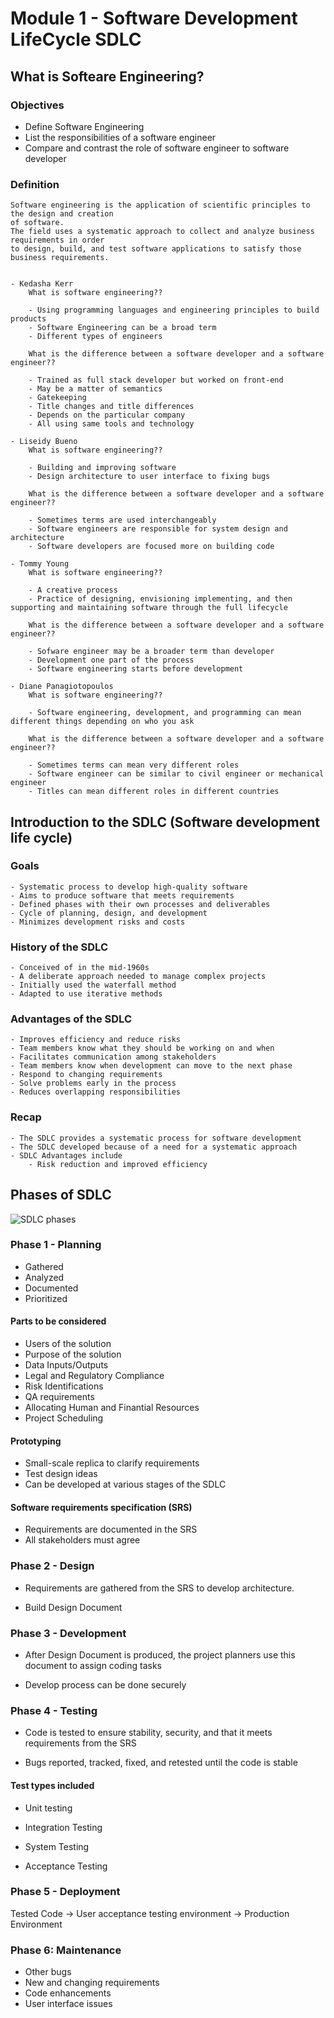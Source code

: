 # Module 1 - Software Development LifeCycle SDLC



## What is Softeare Engineering?

### Objectives

* Define Software Engineering
* List the responsibilities of a software engineer
* Compare and contrast the role of software engineer to software developer

### Definition

    Software engineering is the application of scientific principles to the design and creation
    of software.
    The field uses a systematic approach to collect and analyze business requirements in order
    to design, build, and test software applications to satisfy those business requirements. 


    - Kedasha Kerr
        What is software engineering??

        - Using programming languages and engineering principles to build products
        - Software Engineering can be a broad term
        - Different types of engineers

        What is the difference between a software developer and a software engineer??

        - Trained as full stack developer but worked on front-end
        - May be a matter of semantics
        - Gatekeeping
        - Title changes and title differences
        - Depends on the particular company
        - All using same tools and technology
        
    - Liseidy Bueno
        What is software engineering??
    
        - Building and improving software
        - Design architecture to user interface to fixing bugs
    
        What is the difference between a software developer and a software engineer??

        - Sometimes terms are used interchangeably
        - Software engineers are responsible for system design and architecture
        - Software developers are focused more on building code
    
    - Tommy Young
        What is software engineering??

        - A creative process
        - Practice of designing, envisioning implementing, and then supporting and maintaining software through the full lifecycle
    
        What is the difference between a software developer and a software engineer??

        - Sofware engineer may be a broader term than developer
        - Development one part of the process
        - Software engineering starts before development
        
    - Diane Panagiotopoulos
        What is software engineering??
    
        - Software engineering, development, and programming can mean different things depending on who you ask

        What is the difference between a software developer and a software engineer??

        - Sometimes terms can mean very different roles
        - Software engineer can be similar to civil engineer or mechanical engineer
        - Titles can mean different roles in different countries

## Introduction to the SDLC (Software development life cycle)

### Goals

    - Systematic process to develop high-quality software
    - Aims to produce software that meets requirements
    - Defined phases with their own processes and deliverables
    - Cycle of planning, design, and development
    - Minimizes development risks and costs

### History of the SDLC

    - Conceived of in the mid-1960s
    - A deliberate approach needed to manage complex projects
    - Initially used the waterfall method
    - Adapted to use iterative methods

### Advantages of the SDLC
    
    - Improves efficiency and reduce risks
    - Team members know what they should be working on and when
    - Facilitates communication among stakeholders
    - Team members know when development can move to the next phase
    - Respond to changing requirements
    - Solve problems early in the process
    - Reduces overlapping responsibilities

### Recap

    - The SDLC provides a systematic process for software development
    - The SDLC developed because of a need for a systematic approach
    - SDLC Advantages include
        - Risk reduction and improved efficiency

## Phases of SDLC

![SDLC phases](sdlc_phases.png)

### Phase 1 - Planning

- Gathered 
- Analyzed
- Documented
- Prioritized

#### Parts to be considered

- Users of the solution
- Purpose of the solution
- Data Inputs/Outputs
- Legal and Regulatory Compliance
- Risk Identifications
- QA requirements
- Allocating Human and Finantial Resources
- Project Scheduling 

#### Prototyping

- Small-scale replica to clarify requirements
- Test design ideas
- Can be developed at various stages of the SDLC

#### Software requirements specification (SRS)

- Requirements are documented in the SRS
- All stakeholders must agree

### Phase 2 - Design

- Requirements are gathered from the SRS to develop architecture.

- Build Design Document

### Phase 3 - Development

- After Design Document is produced, the project planners use this document to assign coding tasks

- Develop process can be done securely

### Phase 4 - Testing

- Code is tested to ensure stability, security, and that it meets requirements from the SRS

- Bugs reported, tracked, fixed, and retested until the code is stable

#### Test types included

- Unit testing

- Integration Testing

- System Testing 

- Acceptance Testing

### Phase 5 - Deployment


Tested Code -> User acceptance testing environment -> Production Environment

### Phase 6: Maintenance

- Other bugs
- New and changing requirements
- Code enhancements
- User interface issues




